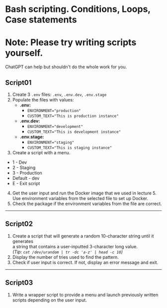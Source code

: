 # Bash scripting. Conditions, Loops, Case statements​

# Note: Please try writing scripts yourself.  
ChatGPT can help but shouldn't do the whole work for you.

## Script01

1. Create 3 `.env` files: `.env`, `.env.dev`, `.env.stage`
2. Populate the files with values:
    - **.env:**
        - `ENVIRONMENT="production"`
        - `CUSTOM_TEXT="This is production instance"`
    - **.env.dev:**
        - `ENVIRONMENT="development"`
        - `CUSTOM_TEXT="This is development instance"`
    - **.env.stage:**
        - `ENVIRONMENT="staging"`
        - `CUSTOM_TEXT="This is staging instance"`
3. Create a script with a menu.

* 1 - Dev
* 2 - Staging
* 3 - Production
* Default - dev
* E - Exit script


4. Get the user input and run the Docker image that we used in lecture 5.  
Use environment variables from the selected file to set up Docker.
5. Check the package if the environment variables from the file are correct.

---

## Script02

1. Create a script that will generate a random 10-character string until it generates  
a string that contains a user-inputted 3-character long value.  
*(Tip: `cat /dev/urandom | tr -dc 'a-z' | head -c 10`)*
2. Display the number of tries used to find the pattern.
3. Check if user input is correct. If not, display an error message and exit.

---

## Script03

1. Write a wrapper script to provide a menu and launch previously written  
scripts depending on the user input.
